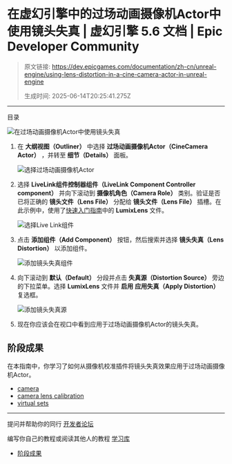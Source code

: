 # 在虚幻引擎中的过场动画摄像机Actor中使用镜头失真 | 虚幻引擎 5.6 文档 | Epic Developer Community

> 原文链接: https://dev.epicgames.com/documentation/zh-cn/unreal-engine/using-lens-distortion-in-a-cine-camera-actor-in-unreal-engine
> 
> 生成时间: 2025-06-14T20:25:41.275Z

---

目录

![在过场动画摄像机Actor中使用镜头失真](https://dev.epicgames.com/community/api/documentation/image/616a3dca-7709-41b4-97ac-6f13cfc284ee?resizing_type=fill&width=1920&height=335)

1.  在 **大纲视图（Outliner）** 中选择 **过场动画摄像机Actor（CineCamera Actor）** ，并转至 **细节（Details）** 面板。
    
    ![选择过场动画摄像机Actor](https://d1iv7db44yhgxn.cloudfront.net/documentation/images/b43312fe-8867-4bf9-a55d-1ae8d41bb8d1/ue5_01-cine-camera-actor.png "Select the CineCamera Actor")
2.  选择 **LiveLink组件控制器组件（LiveLink Component Controller component）** 并向下滚动到 **摄像机角色（Camera Role）** 类别。验证是否已将正确的 **镜头文件（Lens File）** 分配给 **镜头文件（Lens File）** 插槽。在此示例中，使用了[快速入门指南](/documentation/zh-cn/unreal-engine/camera-lens-calibration-quick-start-for-unreal-engine)中的 **LumixLens** 文件。
    
    ![选择Live Link组件](https://d1iv7db44yhgxn.cloudfront.net/documentation/images/63be4bf0-a5a1-46c7-807d-0b5722bb66fa/ue5_02-live-link-controller.png "Select the Live Link Component")
3.  点击 **添加组件（Add Component）** 按钮，然后搜索并选择 **镜头失真（Lens Distortion）** 以添加组件。
    
    ![添加镜头失真组件](https://d1iv7db44yhgxn.cloudfront.net/documentation/images/40a8bde4-532a-4dfa-b2e7-91f45ce85f4e/ue5_04-lens-distortion.png "Add the Lens Distortion component")
4.  向下滚动到 **默认（Default）** 分段并点击 **失真源（Distortion Source）** 旁边的下拉菜单。选择 **LumixLens** 文件并 **启用** **应用失真（Apply Distortion）** 复选框。
    
    ![添加镜头失真源](https://d1iv7db44yhgxn.cloudfront.net/documentation/images/f283f6cb-7134-4248-8ad3-879e6d7e5a90/ue5_05-distortion-source.png "Add the Lens Distortion Source")
5.  现在你应该会在视口中看到应用于过场动画摄像机Actor的镜头失真。
    

## 阶段成果

在本指南中，你学习了如何从摄像机校准插件将镜头失真效果应用于过场动画摄像机Actor。

-   [camera](https://dev.epicgames.com/community/search?query=camera)
-   [camera lens calibration](https://dev.epicgames.com/community/search?query=camera%20lens%20calibration)
-   [virtual sets](https://dev.epicgames.com/community/search?query=virtual%20sets)

* * *

提问并帮助你的同行 [开发者论坛](https://forums.unrealengine.com/categories?tag=unreal-engine)

编写你自己的教程或阅读其他人的教程 [学习库](https://dev.epicgames.com/community/unreal-engine/learning)

-   [阶段成果](/documentation/zh-cn/unreal-engine/using-lens-distortion-in-a-cine-camera-actor-in-unreal-engine#%E9%98%B6%E6%AE%B5%E6%88%90%E6%9E%9C)